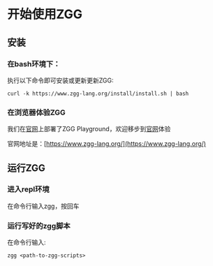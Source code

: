 # 开始使用ZGG

## 安装

### 在bash环境下：

执行以下命令即可安装或更新更新ZGG:
```
curl -k https://www.zgg-lang.org/install/install.sh | bash
```

### 在浏览器体验ZGG

我们在[官网](https://www.zgg-lang.org/)上部署了ZGG Playground，欢迎移步到[官网](https://www.zgg-lang.org/)体验

官网地址是：[https://www.zgg-lang.org/](https://www.zgg-lang.org/)

## 运行ZGG

### 进入repl环境

在命令行输入zgg，按回车

### 运行写好的zgg脚本

在命令行输入:
```
zgg <path-to-zgg-scripts>
```